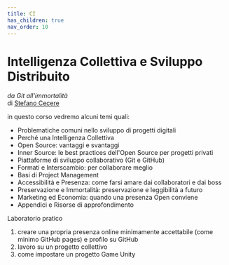 ```yaml
---
title: CI
has_children: true
nav_order: 10
---
```


# Intelligenza Collettiva e Sviluppo Distribuito
*da Git all'immortalità*  
di [Stefano Cecere](https://github.com/StefanoCecere)

in questo corso vedremo alcuni temi quali:
- Problematiche comuni nello sviluppo di progetti digitali
- Perché una Intelligenza Collettiva
- Open Source: vantaggi e svantaggi
- Inner Source: le best practices dell'Open Source per progetti privati
- Piattaforme di sviluppo collaborativo (Git e GitHub)
- Formati e Interscambio: per collaborare meglio
- Basi di Project Management
- Accessibilità e Presenza: come farsi amare dai collaboratori e dai boss
- Preservazione e Immortalità: preservazione e leggibilità a futuro
- Marketing ed Economia: quando una presenza Open conviene
- Appendici e Risorse di approfondimento

Laboratorio pratico
1. creare una propria presenza online minimamente accettabile (come minimo GitHub pages) e profilo su GitHub
2. lavoro su un progetto collettivo
3. come impostare un progetto Game Unity


